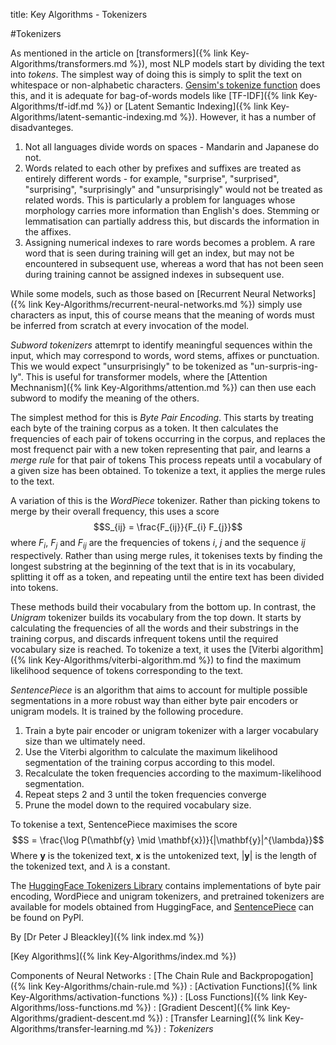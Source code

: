 title: Key Algorithms - Tokenizers

#Tokenizers

As mentioned in the article on [transformers]({% link Key-Algorithms/transformers.md %}), most NLP models start by dividing the text into *tokens*. The simplest way of doing this is simply to split the text on whitespace or non-alphabetic characters. [Gensim's tokenize function](https://radimrehurek.com/gensim/utils.html#gensim.utils.tokenize) does this, and it is adequate for bag-of-words models like [TF-IDF]({% link Key-Algorithms/tf-idf.md %}) or [Latent Semantic Indexing]({% link Key-Algorithms/latent-semantic-indexing.md %}). However, it has a number of disadvanteges.

1. Not all languages divide words on spaces - Mandarin and Japanese do not.
2. Words related to each other by prefixes and suffixes are treated as entirely different words - for example, "surprise", "surprised", "surprising", "surprisingly"  and "unsurprisingly" would not be treated as related words. This is particularly a problem for languages whose morphology carries more information than English's does. Stemming or lemmatisation can partially address this, but discards the information in the affixes.
3. Assigning numerical indexes to rare words becomes a problem. A rare word that is seen during training will get an index, but may not be encountered in subsequent use, whereas a word that has not been seen during training cannot be assigned indexes in subsequent use.

While some models, such as those based on [Recurrent Neural Networks]({% link Key-Algorithms/recurrent-neural-networks.md %}) simply use characters as input, this of course means that the meaning of words must be inferred from scratch at every invocation of the model. 

*Subword tokenizers* attemrpt to identify meaningful sequences within the input, which may correspond to words, word stems, affixes or punctuation. This we would expect "unsurprisingly" to be tokenized as "un-surpris-ing-ly". This is useful for transformer models, where the [Attention Mechnanism]({% link Key-Algorithms/attention.md %}) can then use each subword to modify the meaning of the others.

The simplest method for this is *Byte Pair Encoding*. This starts by treating each byte of the training corpus as a token. It then calculates the frequencies of each pair of tokens occurring in the corpus, and replaces the most frequenct pair with a new token representing that pair, and learns a *merge rule* for that pair of tokens This process repeats until a vocabulary of a given size has been obtained. To tokenize a text, it applies the merge rules to the text.

A variation of this is the *WordPiece* tokenizer. Rather than picking tokens to merge by their overall frequency, this uses a score 
$$S_{ij} = \frac{F_{ij}}{F_{i} F_{j}}$$ where $F_{i}$, $F_{j}$ and $F_{ij}$ are the frequencies of tokens $i$, $j$ and the sequence $ij$ respectively. Rather than using merge rules, it tokenises texts by finding the longest substring at the beginning of the text that is in its vocabulary, splitting it off as a token, and repeating until the entire text has been divided into tokens.

These methods build their vocabulary from the bottom up. In contrast, the *Unigram* tokenizer builds its vocabulary from the top down. It starts by calculating the frequencies of all the words and their substrings in the training corpus, and discards infrequent tokens until the required vocabulary size is reached. To tokenize a text, it uses the [Viterbi algorithm]({% link Key-Algorithms/viterbi-algorithm.md %}) to find the maximum likelihood sequence of tokens corresponding to the text.

*SentencePiece* is an algorithm that aims to account for multiple possible segmentations in a more robust way than either byte pair encoders or unigram models. It is trained by the following procedure.

1. Train a byte pair encoder or unigram tokenizer with a larger vocabulary size than we ultimately need.
2. Use the Viterbi algorithm to calculate the maximum likelihood segmentation of the training corpus according to this model.
3. Recalculate the token frequencies according to the maximum-likelihood segmentation.
4. Repeat steps 2 and 3 until the token frequencies converge
5. Prune the model down to the required vocabulary size.

To tokenise a text, SentencePiece maximises the score
$$S = \frac{\log P(\mathbf{y} \mid \mathbf{x})}{|\mathbf{y}|^{\lambda}}$$
Where $\mathbf{y}$ is the tokenized text, $\mathbf{x}$ is the untokenized text, $|\mathbf{y}|$ is the length of the tokenized text, and $\lambda$ is a constant. 


The [HuggingFace Tokenizers Library](https://huggingface.co/docs/tokenizers/index) contains implementations of byte pair encoding, WordPiece and unigram tokenizers, and pretrained tokenizers are available for models obtained from HuggingFace, and [SentencePiece](https://pypi.org/project/sentencepiece/) can be found on PyPI.

By [Dr Peter J Bleackley]({% link index.md %})
 
 [Key Algorithms]({% link Key-Algorithms/index.md %})
 
 Components of Neural Networks
 : [The Chain Rule and Backpropogation]({% link Key-Algorithms/chain-rule.md %})
 : [Activation Functions]({% link Key-Algorithms/activation-functions %})
 : [Loss Functions]({% link Key-Algorithms/loss-functions.md %})
 : [Gradient Descent]({% link Key-Algorithms/gradient-descent.md %})
 : [Transfer Learning]({% link Key-Algorithms/transfer-learning.md %})
 : *Tokenizers*

